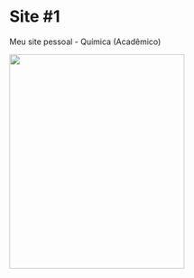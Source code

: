 # Site #1
<p>Meu site pessoal - Química (Acadêmico)</p>
<img src="https://raw.githubusercontent.com/tonipsantos/site-pessoal/master/imagens/lab.jpg" alt:="Antoniel Santos" width="310px" height="380px"/>
